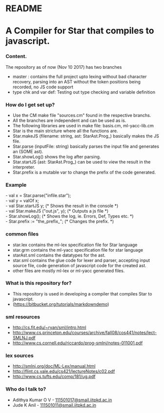 # README #

# A Compiler for Star that compiles to javascript.

### Content. 
The repository as of now (Nov 10 2017) has two branches

* master : contains the full project upto lexing without bad character recovery, parsing into an AST without the token positions being recorded, no JS code support
* type chk and var def: Testing out type checking and variable definition


### How do I get set up? ###

* Use the CM make file "sources.cm" found in the respective branchs.
* All the branches are independent and can be used as is.
* The following libraries are used in make file:
  basis.cm, ml-yacc-lib.cm
* Star is the main stricture where all the functions are.
* Star.makeJS (filename: string, ast: StarAst.Prog\_) basically makes the JS file.
* Star.parse (inputFile: string) basically parses the input file and generates an (SOME ast).
* Star.showLog() shows the log after parsing.
* Star.startJS (ast: StarAst.Prog\_) can be used to view the result in the interpreter.
* Star.prefix is a mutable var to change the prefix of the code generated.

### Example ###

\- val x = Star.parse("infile.star");  
\- val y = valOf x;  
\- val Star.startJS y; (\* Shows the result in the console \*)  
\- val Star.makeJS ("out.js", y); (\* Outputs a js file \*)  
\- Star.showLog(); (\* Shows the log, ie. Errors, Def, Types etc. \*)  
\- Star.prefix := "the\_prefix\_"; (\* Changes the prefix. \*)  


### common files ###
* star.lex contains the ml-lex specification file for Star language
* star.grm contains the ml-yacc specification file for star language
* starAst.sml contains the datatypes for the ast.
* star.sml contains the glue code for lexer and parser, accepting input source file, code generation of javascript code for the created ast.
* other files are mostly ml-lex or ml-yacc generated files.

### What is this repository for? ###

* This repository is used in developing a compiler that compiles Star to javascript.
* (https://bitbucket.org/tutorials/markdowndemo)


### sml resources

* http://cs.fit.edu/~ryan/sml/intro.html
* http://www.cs.princeton.edu/courses/archive/fall08/cos441/notes/lect-SMLNJ.pdf
* http://www.cs.cornell.edu/riccardo/prog-smlnj/notes-011001.pdf

### lex sources
* http://smlnj.org/doc/ML-Lex/manual.html
* http://flint.cs.yale.edu/cs421/lectureNotes/c02.pdf
* http://www.cs.tufts.edu/comp/181/ug.pdf


### Who do I talk to? ###

* Adithya Kumar O V    - 111501017@smail.iitpkd.ac.in 
* Jude K Anil          - 111501011@smail.iitpkd.ac.in
